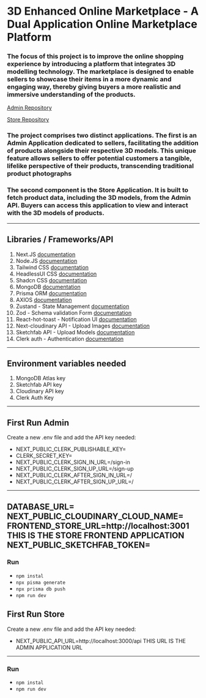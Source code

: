 # 3D Enhanced Online Marketplace - A Dual Application Online Marketplace Platform

### The focus of this project is to improve the online shopping experience by introducing a platform that integrates 3D modelling technology. The marketplace is designed to enable sellers to showcase their items in a more dynamic and engaging way, thereby giving buyers a more realistic and immersive understanding of the products.


[Admin Repository](https://github.com/jonataspaz/quackmarket-admin)


[Store Repository](https://github.com/jonataspaz/quackmarket-store)

### The project comprises two distinct applications. The first is an Admin Application dedicated to sellers, facilitating the addition of products alongside their respective 3D models. This unique feature allows sellers to offer potential customers a tangible, lifelike perspective of their products, transcending traditional product photographs


### The second component is the Store Application. It is built to fetch product data, including the 3D models, from the Admin API. Buyers can access this application to view and interact with the 3D models of products.

---

## Libraries / Frameworks/API

1. Next.JS [documentation](https://nextjs.org/docs)
2. Node.JS [documentation](https://nodejs.org/en/docs)
3. Tailwind CSS [documentation](https://v2.tailwindcss.com/docs)
4. HeadlessUI CSS [documentation](https://headlessui.com/)
5. Shadcn CSS [documentation](https://ui.shadcn.com/)
6. MongoDB [documentation](https://www.mongodb.com/docs/)
7. Prisma ORM [documentation](https://www.prisma.io/docs/concepts/database-connectors/mongodb)
8. AXIOS [documentation](https://axios-http.com/docs/intro)
9. Zustand - State Management [documentation](https://docs.pmnd.rs/zustand/getting-started/introduction)
10. Zod - Schema validation Form [documentation](https://zod.dev/)
11. React-hot-toast - Notification UI [documentation](https://react-hot-toast.com/docs)
12. Next-cloudinary API - Upload Images [documentation](https://cloudinary.com/documentation/image_upload_api_reference)
13. Sketchfab API - Upload Models [documentation](https://sketchfab.com/developers)
14. Clerk auth - Authentication [documentation](https://clerk.com/)
 
---

## Environment variables needed

1. MongoDB Atlas key
2. Sketchfab API key
3. Cloudinary API key
4. Clerk Auth Key
   
---

## First Run Admin

Create a new .env file and add the API key needed:

* NEXT_PUBLIC_CLERK_PUBLISHABLE_KEY=
* CLERK_SECRET_KEY=
* NEXT_PUBLIC_CLERK_SIGN_IN_URL=/sign-in
* NEXT_PUBLIC_CLERK_SIGN_UP_URL=/sign-up
* NEXT_PUBLIC_CLERK_AFTER_SIGN_IN_URL=/
* NEXT_PUBLIC_CLERK_AFTER_SIGN_UP_URL=/

---

DATABASE_URL=
NEXT_PUBLIC_CLOUDINARY_CLOUD_NAME=
FRONTEND_STORE_URL=http://localhost:3001 THIS IS THE STORE FRONTEND APPLICATION
NEXT_PUBLIC_SKETCHFAB_TOKEN=
---

### Run

* `npm instal`
* `npx pisma generate`
* `npx prisma db push`
* `npm run dev`

## First Run Store

Create a new .env file and add the API key needed:

* NEXT_PUBLIC_API_URL=http://localhost:3000/api THIS URL IS THE ADMIN APPLICATION URL

---

### Run
* `npm instal`
* `npm run dev`


  

